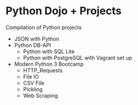 # Python Dojo + Projects
Compilation of Python projects

+ JSON with Python
+ Python DB-API
   + Python with SQL Lite
   + Python with PostgreSQL with Vagrant set up
+ Modern Python 3 Bootcamp
   + HTTP_Requests
   + File IO
   + CSV File
   + Pickling
   + Web Scraping
